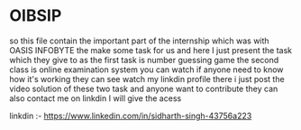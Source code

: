 # OIBSIP


so this file contain the important part of the internship which was with OASIS INFOBYTE the make some task for us and here I just present the task which 
they give to as 
the first task is number guessing game 
the second class is online examination system you can watch 
if anyone need to know how it's working they can see watch my linkdin profile there i just post the video solution of these two task 
and anyone want to contribute they can also contact me on linkdin I will give the acess 

linkdin :-   https://www.linkedin.com/in/sidharth-singh-43756a223


